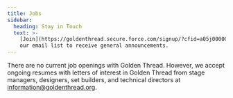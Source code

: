```yaml
---
title: Jobs
sidebar:
  heading: Stay in Touch
  text: >-
    [Join](https://goldenthread.secure.force.com/signup/?cfid=a05j000000LsdhQAAR)
    our email list to receive general announcements.
---
```

There are no current job openings with Golden Thread. However, we accept ongoing resumes with letters of interest in Golden Thread from stage managers, designers, set builders, and technical directors at [information@goldenthread.org]((mailto:information@goldenthread.org)).
